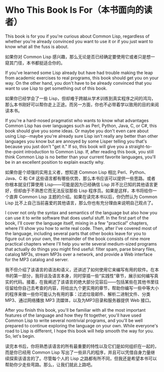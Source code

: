 # Who This Book Is For（本书面向的读者）

This book is for you if you're curious about Common Lisp, regardless
of whether you're already convinced you want to use it or if you just
want to know what all the fuss is about.

如果你对 Common Lisp
感兴趣，那么无论是否已经确定要使用它或者只是想一窥其门径，本书都挺适合你的。

If you've learned some Lisp already but have had trouble making the
leap from academic exercises to real programs, this book should get
you on your way. On the other hand, you don't have to be already
convinced that you want to use Lisp to get something out of this book.

如果你已经学会了一些
Lisp，但却难于跨越从学术训练到真实程序之间的鸿沟，那么本书刚好可以帮你走上正途。而另一方面，你也不必带着学以致用的目的来阅读本书。

If you're a hard-nosed pragmatist who wants to know what advantages
Common Lisp has over languages such as Perl, Python, Java, C, or C#,
this book should give you some ideas. Or maybe you don't even care
about using Lisp--maybe you're already sure Lisp isn't really any
better than other languages you know but are annoyed by some Lisper
telling you that's because you just don't "get it." If so, this book
will give you a straight-to-the-point introduction to Common Lisp. If,
after reading this book, you still think Common Lisp is no better than
your current favorite languages, you'll be in an excellent position to
explain exactly why.

如果你是个顽强的实用主义者，想知道 Common Lisp 相比 Perl、Python、Java、C
和 C# 这些语言都有哪些优势，那么本书应该可以提供一些思路。或者你根本就没打算使用
Lisp——可能是因为已经确信 Lisp
并不比已知的其他语言更好，但却由于不熟悉它而无法反驳那些 Lisp
程序员。如果是这样，本书将给你一个直奔 Common Lisp
主题的介绍。如果在读完本书以后，你仍然认为 Common Lisp
比不上自己当前喜爱的其他语言，那么你也有充分理由来说明自己观点了。

I cover not only the syntax and semantics of the language but also how
you can use it to write software that does useful stuff. In the first
part of the book, I'll cover the language itself, mixing in a few
"practical" chapters, where I'll show you how to write real
code. Then, after I've covered most of the language, including several
parts that other books leave for you to figure out on your own, the
remainder of the book consists of nine more practical chapters where
I'll help you write several medium-sized programs that actually do
things you might find useful: filter spam, parse binary files, catalog
MP3s, stream MP3s over a network, and provide a Web interface for the
MP3 catalog and server.

我不但介绍了该语言的语法和语义，还讲述了如何使用它来编写有用的软件。在本书的第一部分，我将谈及语言本身，同时穿插一些“实践性”章节，展示如何编写真实的代码。接着，在我阐述了该语言的绝大部分见容后——包括某些在其他书里往往留给你自己去考查的内容，将给出九个更实用的章节，帮助你编写一些中等大小的程序来做一些你可能认为有用的事：过滤垃圾邮件、解析二进制文件、分类
MP3、通过网络播放 MP3 流媒体，以及为MP3目录和服务器提供 Web 接口。

After you finish this book, you'll be familiar with all the most
important features of the language and how they fit together, you'll
have used Common Lisp to write several nontrivial programs, and you'll
be well prepared to continue exploring the language on your own. While
everyone's road to Lisp is different, I hope this book will help
smooth the way for you. So, let's begin.

读完本书后，你将熟悉该语言的所有最重要的特性以及它们是如何组织在一起的，而是你已经用
Common Lisp 写出了一些非凡的程序，并且可以凭借自身力量继续探索该语言的了。尽管每个人的
Lisp 之路都有所不同，但我还是希望本书可以帮助你少走些弯路。那么，让我们就此上路吧。
